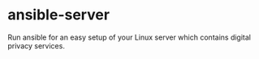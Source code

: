 # ansible-server

Run ansible for an easy setup of your Linux server which contains digital privacy services.